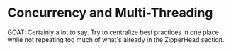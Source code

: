 # Concurrency and Multi-Threading

GOAT: Certainly a lot to say.  Try to centralize best practices in one place while not repeating too much of what's already in the ZipperHead section.
